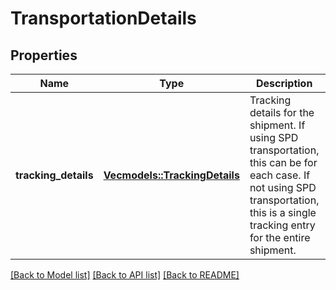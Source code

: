 # TransportationDetails

## Properties

Name | Type | Description | Notes
------------ | ------------- | ------------- | -------------
**tracking_details** | [**Vec<models::TrackingDetails>**](TrackingDetails.md) | Tracking details for the shipment. If using SPD transportation, this can be for each case. If not using SPD transportation, this is a single tracking entry for the entire shipment. | 

[[Back to Model list]](../README.md#documentation-for-models) [[Back to API list]](../README.md#documentation-for-api-endpoints) [[Back to README]](../README.md)



